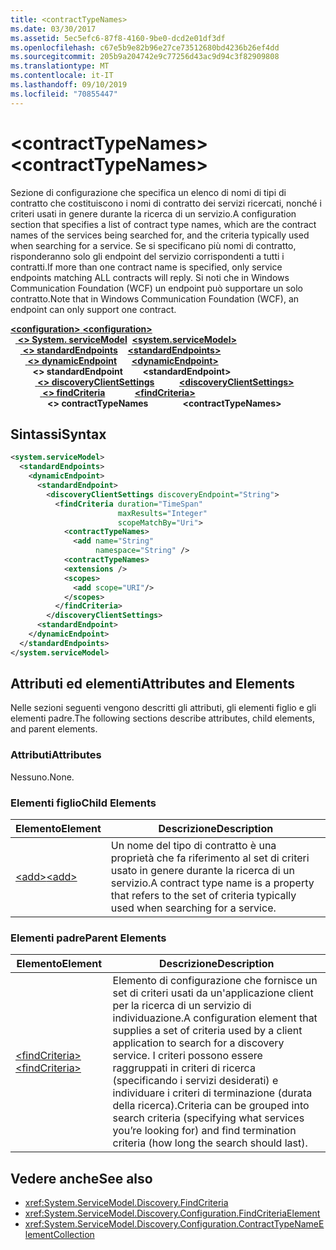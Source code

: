 ```yaml
---
title: <contractTypeNames>
ms.date: 03/30/2017
ms.assetid: 5ec5efc6-87f8-4160-9be0-dcd2e01df3df
ms.openlocfilehash: c67e5b9e82b96e27ce73512680bd4236b26ef4dd
ms.sourcegitcommit: 205b9a204742e9c77256d43ac9d94c3f82909808
ms.translationtype: MT
ms.contentlocale: it-IT
ms.lasthandoff: 09/10/2019
ms.locfileid: "70855447"
---
```

# <a name="contracttypenames"></a><span data-ttu-id="57af3-101">\<contractTypeNames></span><span class="sxs-lookup"><span data-stu-id="57af3-101">\<contractTypeNames></span></span>
<span data-ttu-id="57af3-102">Sezione di configurazione che specifica un elenco di nomi di tipi di contratto che costituiscono i nomi di contratto dei servizi ricercati, nonché i criteri usati in genere durante la ricerca di un servizio.</span><span class="sxs-lookup"><span data-stu-id="57af3-102">A configuration section that specifies a list of contract type names, which are the contract names of the services being searched for, and the criteria typically used when searching for a service.</span></span> <span data-ttu-id="57af3-103">Se si specificano più nomi di contratto, risponderanno solo gli endpoint del servizio corrispondenti a tutti i contratti.</span><span class="sxs-lookup"><span data-stu-id="57af3-103">If more than one contract name is specified, only service endpoints matching ALL contracts will reply.</span></span> <span data-ttu-id="57af3-104">Si noti che in Windows Communication Foundation (WCF) un endpoint può supportare un solo contratto.</span><span class="sxs-lookup"><span data-stu-id="57af3-104">Note that in Windows Communication Foundation (WCF), an endpoint can only support one contract.</span></span>  
  
<span data-ttu-id="57af3-105">[ **\<configuration>** ](../configuration-element.md)</span><span class="sxs-lookup"><span data-stu-id="57af3-105">[**\<configuration>**](../configuration-element.md)</span></span>\
<span data-ttu-id="57af3-106">&nbsp;&nbsp;[ **\<> System. serviceModel**](system-servicemodel.md)</span><span class="sxs-lookup"><span data-stu-id="57af3-106">&nbsp;&nbsp;[**\<system.serviceModel>**](system-servicemodel.md)</span></span>\
<span data-ttu-id="57af3-107">&nbsp;&nbsp;&nbsp;&nbsp;[ **\<> standardEndpoints**](standardendpoints.md)</span><span class="sxs-lookup"><span data-stu-id="57af3-107">&nbsp;&nbsp;&nbsp;&nbsp;[**\<standardEndpoints>**](standardendpoints.md)</span></span>\
<span data-ttu-id="57af3-108">&nbsp;&nbsp;&nbsp;&nbsp;&nbsp;&nbsp;[ **\<> dynamicEndpoint**](dynamicendpoint.md)</span><span class="sxs-lookup"><span data-stu-id="57af3-108">&nbsp;&nbsp;&nbsp;&nbsp;&nbsp;&nbsp;[**\<dynamicEndpoint>**](dynamicendpoint.md)</span></span>\
<span data-ttu-id="57af3-109">&nbsp;&nbsp;&nbsp;&nbsp;&nbsp;&nbsp;&nbsp;&nbsp; **\<> standardEndpoint**</span><span class="sxs-lookup"><span data-stu-id="57af3-109">&nbsp;&nbsp;&nbsp;&nbsp;&nbsp;&nbsp;&nbsp;&nbsp;**\<standardEndpoint>**</span></span>\
<span data-ttu-id="57af3-110">&nbsp;&nbsp;&nbsp;&nbsp;&nbsp;&nbsp;&nbsp;&nbsp;&nbsp;&nbsp;[ **\<> discoveryClientSettings**](discoveryclientsettings.md)</span><span class="sxs-lookup"><span data-stu-id="57af3-110">&nbsp;&nbsp;&nbsp;&nbsp;&nbsp;&nbsp;&nbsp;&nbsp;&nbsp;&nbsp;[**\<discoveryClientSettings>**](discoveryclientsettings.md)</span></span>\
<span data-ttu-id="57af3-111">&nbsp;&nbsp;&nbsp;&nbsp;&nbsp;&nbsp;&nbsp;&nbsp;&nbsp;&nbsp;&nbsp;&nbsp;[ **\<> findCriteria**](findcriteria.md)</span><span class="sxs-lookup"><span data-stu-id="57af3-111">&nbsp;&nbsp;&nbsp;&nbsp;&nbsp;&nbsp;&nbsp;&nbsp;&nbsp;&nbsp;&nbsp;&nbsp;[**\<findCriteria>**](findcriteria.md)</span></span>\
<span data-ttu-id="57af3-112">&nbsp;&nbsp;&nbsp;&nbsp;&nbsp;&nbsp;&nbsp;&nbsp;&nbsp;&nbsp;&nbsp;&nbsp;&nbsp;&nbsp; **\<> contractTypeNames**</span><span class="sxs-lookup"><span data-stu-id="57af3-112">&nbsp;&nbsp;&nbsp;&nbsp;&nbsp;&nbsp;&nbsp;&nbsp;&nbsp;&nbsp;&nbsp;&nbsp;&nbsp;&nbsp;**\<contractTypeNames>**</span></span>  
  
## <a name="syntax"></a><span data-ttu-id="57af3-113">Sintassi</span><span class="sxs-lookup"><span data-stu-id="57af3-113">Syntax</span></span>  
  
```xml  
<system.serviceModel>
  <standardEndpoints>
    <dynamicEndpoint>
      <standardEndpoint>
        <discoveryClientSettings discoveryEndpoint="String">
          <findCriteria duration="TimeSpan"
                        maxResults="Integer"
                        scopeMatchBy="Uri">
            <contractTypeNames>
              <add name="String"
                   namespace="String" />
            <contractTypeNames>
            <extensions />
            <scopes>
              <add scope="URI"/>
            </scopes>
          </findCriteria>
        </discoveryClientSettings>
      <standardEndpoint>
    </dynamicEndpoint>
  </standardEndpoints>
</system.serviceModel>
```  
  
## <a name="attributes-and-elements"></a><span data-ttu-id="57af3-114">Attributi ed elementi</span><span class="sxs-lookup"><span data-stu-id="57af3-114">Attributes and Elements</span></span>  
 <span data-ttu-id="57af3-115">Nelle sezioni seguenti vengono descritti gli attributi, gli elementi figlio e gli elementi padre.</span><span class="sxs-lookup"><span data-stu-id="57af3-115">The following sections describe attributes, child elements, and parent elements.</span></span>  
  
### <a name="attributes"></a><span data-ttu-id="57af3-116">Attributi</span><span class="sxs-lookup"><span data-stu-id="57af3-116">Attributes</span></span>  
 <span data-ttu-id="57af3-117">Nessuno.</span><span class="sxs-lookup"><span data-stu-id="57af3-117">None.</span></span>  
  
### <a name="child-elements"></a><span data-ttu-id="57af3-118">Elementi figlio</span><span class="sxs-lookup"><span data-stu-id="57af3-118">Child Elements</span></span>  
  
|<span data-ttu-id="57af3-119">Elemento</span><span class="sxs-lookup"><span data-stu-id="57af3-119">Element</span></span>|<span data-ttu-id="57af3-120">Descrizione</span><span class="sxs-lookup"><span data-stu-id="57af3-120">Description</span></span>|  
|-------------|-----------------|  
|[<span data-ttu-id="57af3-121">\<add></span><span class="sxs-lookup"><span data-stu-id="57af3-121">\<add></span></span>](contracttypenames.md)|<span data-ttu-id="57af3-122">Un nome del tipo di contratto è una proprietà che fa riferimento al set di criteri usato in genere durante la ricerca di un servizio.</span><span class="sxs-lookup"><span data-stu-id="57af3-122">A contract type name is a property that refers to the set of criteria typically used when searching for a service.</span></span>|  
  
### <a name="parent-elements"></a><span data-ttu-id="57af3-123">Elementi padre</span><span class="sxs-lookup"><span data-stu-id="57af3-123">Parent Elements</span></span>  
  
|<span data-ttu-id="57af3-124">Elemento</span><span class="sxs-lookup"><span data-stu-id="57af3-124">Element</span></span>|<span data-ttu-id="57af3-125">Descrizione</span><span class="sxs-lookup"><span data-stu-id="57af3-125">Description</span></span>|  
|-------------|-----------------|  
|[<span data-ttu-id="57af3-126">\<findCriteria></span><span class="sxs-lookup"><span data-stu-id="57af3-126">\<findCriteria></span></span>](findcriteria.md)|<span data-ttu-id="57af3-127">Elemento di configurazione che fornisce un set di criteri usati da un'applicazione client per la ricerca di un servizio di individuazione.</span><span class="sxs-lookup"><span data-stu-id="57af3-127">A configuration element that supplies a set of criteria used by a client application to search for a discovery service.</span></span> <span data-ttu-id="57af3-128">I criteri possono essere raggruppati in criteri di ricerca (specificando i servizi desiderati) e individuare i criteri di terminazione (durata della ricerca).</span><span class="sxs-lookup"><span data-stu-id="57af3-128">Criteria can be grouped into search criteria (specifying what services you’re looking for) and find termination criteria (how long the search should last).</span></span>|  
  
## <a name="see-also"></a><span data-ttu-id="57af3-129">Vedere anche</span><span class="sxs-lookup"><span data-stu-id="57af3-129">See also</span></span>

- <xref:System.ServiceModel.Discovery.FindCriteria>
- <xref:System.ServiceModel.Discovery.Configuration.FindCriteriaElement>
- <xref:System.ServiceModel.Discovery.Configuration.ContractTypeNameElementCollection>
